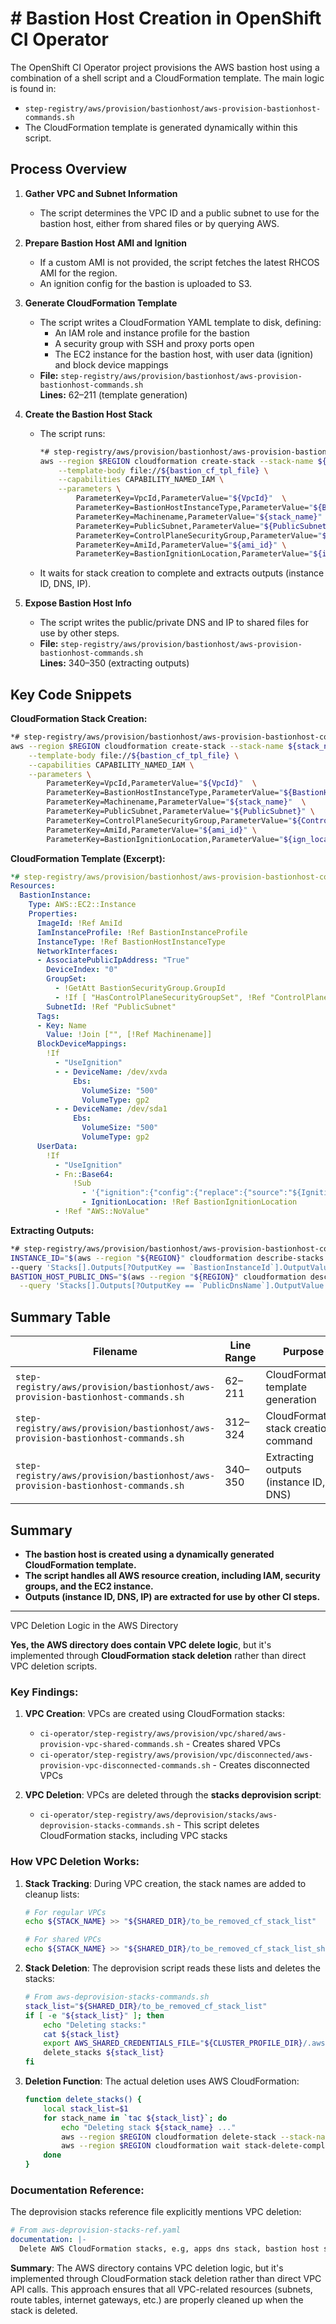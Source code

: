 # # Bastion Host Creation in OpenShift CI Operator

The OpenShift CI Operator project provisions the AWS bastion host using a combination of a shell script and a CloudFormation template. The main logic is found in:

- `step-registry/aws/provision/bastionhost/aws-provision-bastionhost-commands.sh`
- The CloudFormation template is generated dynamically within this script.

## Process Overview

1. **Gather VPC and Subnet Information**
    - The script determines the VPC ID and a public subnet to use for the bastion host, either from shared files or by querying AWS.

2. **Prepare Bastion Host AMI and Ignition**
    - If a custom AMI is not provided, the script fetches the latest RHCOS AMI for the region.
    - An ignition config for the bastion is uploaded to S3.

3. **Generate CloudFormation Template**
    - The script writes a CloudFormation YAML template to disk, defining:
        - An IAM role and instance profile for the bastion
        - A security group with SSH and proxy ports open
        - The EC2 instance for the bastion host, with user data (ignition) and block device mappings
    - **File:** `step-registry/aws/provision/bastionhost/aws-provision-bastionhost-commands.sh`  
      **Lines:** 62–211 (template generation)

4. **Create the Bastion Host Stack**
    - The script runs:
      ```bash
      *# step-registry/aws/provision/bastionhost/aws-provision-bastionhost-commands.sh (lines 312–324)*
      aws --region $REGION cloudformation create-stack --stack-name ${stack_name} \
          --template-body file://${bastion_cf_tpl_file} \
          --capabilities CAPABILITY_NAMED_IAM \
          --parameters \
              ParameterKey=VpcId,ParameterValue="${VpcId}"  \
              ParameterKey=BastionHostInstanceType,ParameterValue="${BastionHostInstanceType}"  \
              ParameterKey=Machinename,ParameterValue="${stack_name}"  \
              ParameterKey=PublicSubnet,ParameterValue="${PublicSubnet}" \
              ParameterKey=ControlPlaneSecurityGroup,ParameterValue="${ControlPlaneSecurityGroup}" \
              ParameterKey=AmiId,ParameterValue="${ami_id}" \
              ParameterKey=BastionIgnitionLocation,ParameterValue="${ign_location}"  &
      ```
    - It waits for stack creation to complete and extracts outputs (instance ID, DNS, IP).

5. **Expose Bastion Host Info**
    - The script writes the public/private DNS and IP to shared files for use by other steps.
    - **File:** `step-registry/aws/provision/bastionhost/aws-provision-bastionhost-commands.sh`  
      **Lines:** 340–350 (extracting outputs)

## Key Code Snippets

**CloudFormation Stack Creation:**
```bash
*# step-registry/aws/provision/bastionhost/aws-provision-bastionhost-commands.sh (lines 312–324)*
aws --region $REGION cloudformation create-stack --stack-name ${stack_name} \
    --template-body file://${bastion_cf_tpl_file} \
    --capabilities CAPABILITY_NAMED_IAM \
    --parameters \
        ParameterKey=VpcId,ParameterValue="${VpcId}"  \
        ParameterKey=BastionHostInstanceType,ParameterValue="${BastionHostInstanceType}"  \
        ParameterKey=Machinename,ParameterValue="${stack_name}"  \
        ParameterKey=PublicSubnet,ParameterValue="${PublicSubnet}" \
        ParameterKey=ControlPlaneSecurityGroup,ParameterValue="${ControlPlaneSecurityGroup}" \
        ParameterKey=AmiId,ParameterValue="${ami_id}" \
        ParameterKey=BastionIgnitionLocation,ParameterValue="${ign_location}"  &
```

**CloudFormation Template (Excerpt):**
```yaml
*# step-registry/aws/provision/bastionhost/aws-provision-bastionhost-commands.sh (lines 62–211)*
Resources:
  BastionInstance:
    Type: AWS::EC2::Instance
    Properties:
      ImageId: !Ref AmiId
      IamInstanceProfile: !Ref BastionInstanceProfile
      InstanceType: !Ref BastionHostInstanceType
      NetworkInterfaces:
      - AssociatePublicIpAddress: "True"
        DeviceIndex: "0"
        GroupSet:
          - !GetAtt BastionSecurityGroup.GroupId
          - !If [ "HasControlPlaneSecurityGroupSet", !Ref "ControlPlaneSecurityGroup", !Ref "AWS::NoValue"]
        SubnetId: !Ref "PublicSubnet"
      Tags:
      - Key: Name
        Value: !Join ["", [!Ref Machinename]]
      BlockDeviceMappings:
        !If
          - "UseIgnition"
          - - DeviceName: /dev/xvda
              Ebs:
                VolumeSize: "500"
                VolumeType: gp2
          - - DeviceName: /dev/sda1
              Ebs:
                VolumeSize: "500"
                VolumeType: gp2
      UserData:
        !If
          - "UseIgnition"
          - Fn::Base64:
              !Sub
                - '{"ignition":{"config":{"replace":{"source":"${IgnitionLocation}"}},"version":"3.0.0"}}'
                - IgnitionLocation: !Ref BastionIgnitionLocation
          - !Ref "AWS::NoValue"
```

**Extracting Outputs:**
```bash
*# step-registry/aws/provision/bastionhost/aws-provision-bastionhost-commands.sh (lines 340–350)*
INSTANCE_ID="$(aws --region "${REGION}" cloudformation describe-stacks --stack-name "${stack_name}" \
--query 'Stacks[].Outputs[?OutputKey == `BastionInstanceId`].OutputValue' --output text)"
BASTION_HOST_PUBLIC_DNS="$(aws --region "${REGION}" cloudformation describe-stacks --stack-name "${stack_name}" \
  --query 'Stacks[].Outputs[?OutputKey == `PublicDnsName`].OutputValue' --output text)"
```

## Summary Table

| Filename                                                        | Line Range   | Purpose                                 |
|------------------------------------------------------------------|--------------|-----------------------------------------|
| `step-registry/aws/provision/bastionhost/aws-provision-bastionhost-commands.sh` | 62–211       | CloudFormation template generation      |
| `step-registry/aws/provision/bastionhost/aws-provision-bastionhost-commands.sh` | 312–324      | CloudFormation stack creation command   |
| `step-registry/aws/provision/bastionhost/aws-provision-bastionhost-commands.sh` | 340–350      | Extracting outputs (instance ID, DNS)   |

## Summary

- **The bastion host is created using a dynamically generated CloudFormation template.**
- **The script handles all AWS resource creation, including IAM, security groups, and the EC2 instance.**
- **Outputs (instance ID, DNS, IP) are extracted for use by other CI steps.**

---


VPC Deletion Logic in the AWS Directory

**Yes, the AWS directory does contain VPC delete logic**, but it's implemented through **CloudFormation stack deletion** rather than direct VPC deletion scripts.

### Key Findings:

1. **VPC Creation**: VPCs are created using CloudFormation stacks:
    - `ci-operator/step-registry/aws/provision/vpc/shared/aws-provision-vpc-shared-commands.sh` - Creates shared VPCs
    - `ci-operator/step-registry/aws/provision/vpc/disconnected/aws-provision-vpc-disconnected-commands.sh` - Creates disconnected VPCs

2. **VPC Deletion**: VPCs are deleted through the **stacks deprovision script**:
    - `ci-operator/step-registry/aws/deprovision/stacks/aws-deprovision-stacks-commands.sh` - This script deletes CloudFormation stacks, including VPC stacks

### How VPC Deletion Works:

1. **Stack Tracking**: During VPC creation, the stack names are added to cleanup lists:
   ```bash
   # For regular VPCs
   echo ${STACK_NAME} >> "${SHARED_DIR}/to_be_removed_cf_stack_list"
   
   # For shared VPCs  
   echo ${STACK_NAME} >> "${SHARED_DIR}/to_be_removed_cf_stack_list_shared_account"
   ```

2. **Stack Deletion**: The deprovision script reads these lists and deletes the stacks:
   ```bash
   # From aws-deprovision-stacks-commands.sh
   stack_list="${SHARED_DIR}/to_be_removed_cf_stack_list"
   if [ -e "${stack_list}" ]; then
       echo "Deleting stacks:"
       cat ${stack_list}
       export AWS_SHARED_CREDENTIALS_FILE="${CLUSTER_PROFILE_DIR}/.awscred"
       delete_stacks ${stack_list}
   fi
   ```

3. **Deletion Function**: The actual deletion uses AWS CloudFormation:
   ```bash
   function delete_stacks() {
       local stack_list=$1
       for stack_name in `tac ${stack_list}`; do 
           echo "Deleting stack ${stack_name} ..."
           aws --region $REGION cloudformation delete-stack --stack-name "${stack_name}"
           aws --region $REGION cloudformation wait stack-delete-complete --stack-name "${stack_name}"
       done
   }
   ```

### Documentation Reference:
The deprovision stacks reference file explicitly mentions VPC deletion:
```yaml
# From aws-deprovision-stacks-ref.yaml
documentation: |-
  Delete AWS CloudFormation stacks, e.g, apps dns stack, bastion host stack, vpc stack.
```

**Summary**: The AWS directory contains VPC deletion logic, but it's implemented through CloudFormation stack deletion rather than direct VPC API calls. This approach ensures that all VPC-related resources (subnets, route tables, internet gateways, etc.) are properly cleaned up when the stack is deleted.